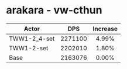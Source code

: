 # arakara - vw-cthun
| Actor | DPS | Increase |
|---|:---:|:---:|
|TWW1-2_4-set|2271100|4.99%|
|TWW1-2-set|2202010|1.80%|
|Base|2163076|0.00%|
